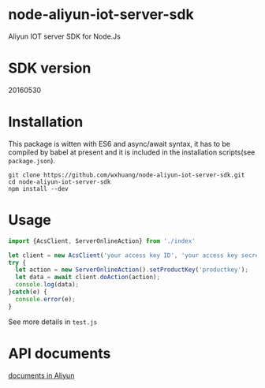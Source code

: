 # node-aliyun-iot-server-sdk
Aliyun IOT server SDK for Node.Js
# SDK version
20160530
# Installation
This package is witten with ES6 and async/await syntax, it has to be compiled by babel at present and it is included in the installation scripts(see ```package.json```).
```
git clone https://github.com/wxhuang/node-aliyun-iot-server-sdk.git
cd node-aliyun-iot-server-sdk
npm install --dev
```
# Usage
```js
import {AcsClient, ServerOnlineAction} from './index'

let client = new AcsClient('your access key ID', 'your access key secret');
try {
  let action = new ServerOnlineAction().setProductKey('productkey');
  let data = await client.doAction(action);
  console.log(data);
}catch(e) {
  console.error(e);
}
```
See more details in ```test.js```
# API documents
[documents in Aliyun](https://help.aliyun.com/document_detail/30557.html?spm=5176.doc30565.3.2.LTR40A)
